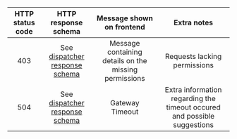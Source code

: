 |HTTP status code|HTTP response schema|Message shown on frontend|Extra notes| 
|:--:|:--:|:--:|:--:|
|403|See [dispatcher response schema]()|Message containing details on the missing permissions|Requests lacking permissions|
|504|See [dispatcher response schema]()|Gateway Timeout|Extra information regarding the timeout occured and possible suggestions|
